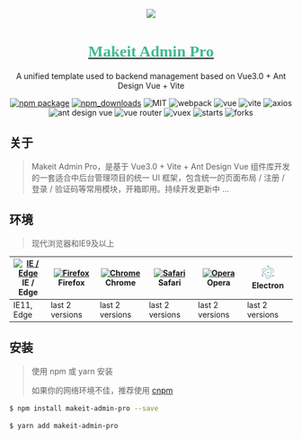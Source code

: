 <p align="center">
    <a href="https://admin.makeit.vip/">
        <img width="200" src="https://file.makeit.vip/MIIT/M00/00/00/ajRkHV7QkoCAeo6PAAARuoXj0Jc275.png">
    </a>
</p>

<h1 align="center" color="green">
    <a href="https://admin.makeit.vip/" target="_blank">
        <font face="微软雅黑" color="#41b995">Makeit Admin Pro</font>
    </a>
</h1>

<div align="center">

A unified template used to backend management based on Vue3.0 + Ant Design Vue + Vite

[![npm package](https://img.shields.io/npm/v/makeit-admin-pro.svg?style=flat-square)](https://www.npmjs.org/package/makeit-admin-pro)
[![npm_downloads](http://img.shields.io/npm/dm/makeit-admin-pro.svg?style=flat-square)](http://www.npmtrends.com/makeit-admin-pro)
![MIT](https://img.shields.io/badge/license-MIT-ff69b4.svg)
![webpack](https://img.shields.io/badge/webpack-5.3.2-orange.svg)
![vue](https://img.shields.io/badge/vue-3.0.2-green.svg)
![vite](https://img.shields.io/badge/vite-1.0.0-yellow.svg)
![axios](https://img.shields.io/badge/axios-0.21.0-red.svg)
![ant design vue](https://img.shields.io/badge/ant%20design%20vue-2.0.0-blueviolet.svg)
![vue router](https://img.shields.io/badge/vue%20router-4.0.0-inactive.svg)
![vuex](https://img.shields.io/badge/vuex-4.0.0-informational.svg)
![starts](https://img.shields.io/github/stars/lirongtong/miitvip-vue-admin-manager.svg)
![forks](https://img.shields.io/github/forks/lirongtong/miitvip-vue-admin-manager.svg)

</div>

## 关于

> Makeit Admin Pro，是基于 Vue3.0 + Vite + Ant Design Vue 组件库开发的一套适合中后台管理项目的统一 UI 框架，包含统一的页面布局 / 注册 / 登录 / 验证码等常用模块，开箱即用。持续开发更新中 ...

## 环境

> 现代浏览器和IE9及以上

| [<img src="https://raw.githubusercontent.com/alrra/browser-logos/master/src/edge/edge_48x48.png" alt="IE / Edge" width="24px" height="24px" />](http://godban.github.io/browsers-support-badges/)</br>IE / Edge | [<img src="https://raw.githubusercontent.com/alrra/browser-logos/master/src/firefox/firefox_48x48.png" alt="Firefox" width="24px" height="24px" />](http://godban.github.io/browsers-support-badges/)</br>Firefox | [<img src="https://raw.githubusercontent.com/alrra/browser-logos/master/src/chrome/chrome_48x48.png" alt="Chrome" width="24px" height="24px" />](http://godban.github.io/browsers-support-badges/)</br>Chrome | [<img src="https://raw.githubusercontent.com/alrra/browser-logos/master/src/safari/safari_48x48.png" alt="Safari" width="24px" height="24px" />](http://godban.github.io/browsers-support-badges/)</br>Safari | [<img src="https://raw.githubusercontent.com/alrra/browser-logos/master/src/opera/opera_48x48.png" alt="Opera" width="24px" height="24px" />](http://godban.github.io/browsers-support-badges/)</br>Opera | [<img src="https://raw.githubusercontent.com/alrra/browser-logos/master/src/electron/electron_48x48.png" alt="Electron" width="24px" height="24px" />](http://godban.github.io/browsers-support-badges/)</br>Electron |
| --- | --- | --- | --- | --- | --- |
| IE11, Edge | last 2 versions | last 2 versions | last 2 versions | last 2 versions | last 2 versions |

## 安装

> 使用 npm 或 yarn 安装
> 
> 如果你的网络环境不佳，推荐使用 [cnpm](https://github.com/cnpm/cnpm)

```bash
$ npm install makeit-admin-pro --save
```

```bash
$ yarn add makeit-admin-pro
```